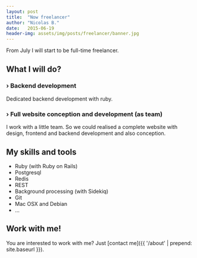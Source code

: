 ```yaml
---
layout: post
title:  "Now freelancer"
author: "Nicolas B."
date:   2015-06-19
header-img: assets/img/posts/freelancer/banner.jpg
---
```


From July I will start to be full-time freelancer.

## What I will do?

### › Backend development

Dedicated backend development with ruby.

### › Full website conception and development (as team)

I work with a little team. So we could realised a complete website with design,
frontend and backend development and also conception.


## My skills and tools

* Ruby (with Ruby on Rails)
* Postgresql
* Redis
* REST
* Background processing (with Sidekiq)
* Git
* Mac OSX and Debian
* ...


## Work with me!

You are interested to work with me? Just [contact me]({{ '/about' | prepend: site.baseurl }}).

